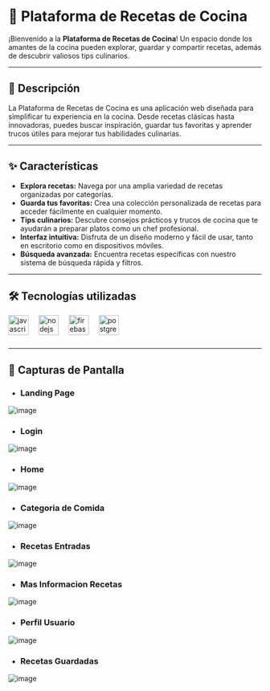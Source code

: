 # 🍴 Plataforma de Recetas de Cocina

¡Bienvenido a la **Plataforma de Recetas de Cocina**! Un espacio donde los amantes de la cocina pueden explorar, guardar y compartir recetas, además de descubrir valiosos tips culinarios.

---

## 🌟 Descripción

La Plataforma de Recetas de Cocina es una aplicación web diseñada para simplificar tu experiencia en la cocina. Desde recetas clásicas hasta innovadoras, puedes buscar inspiración, guardar tus favoritas y aprender trucos útiles para mejorar tus habilidades culinarias.

---

## ✨ Características

- **Explora recetas:** Navega por una amplia variedad de recetas organizadas por categorías.  
- **Guarda tus favoritas:** Crea una colección personalizada de recetas para acceder fácilmente en cualquier momento.  
- **Tips culinarios:** Descubre consejos prácticos y trucos de cocina que te ayudarán a preparar platos como un chef profesional.  
- **Interfaz intuitiva:** Disfruta de un diseño moderno y fácil de usar, tanto en escritorio como en dispositivos móviles.  
- **Búsqueda avanzada:** Encuentra recetas específicas con nuestro sistema de búsqueda rápida y filtros.  

---

## 🛠️ Tecnologías utilizadas


<div align="left">
  <img src="https://cdn.jsdelivr.net/gh/devicons/devicon/icons/javascript/javascript-original.svg" height="40" alt="javascript logo"  />
  <img width="12" />
  <img src="https://cdn.jsdelivr.net/gh/devicons/devicon/icons/nodejs/nodejs-original.svg" height="40" alt="nodejs logo"  />
  <img width="12" />
  <img src="https://cdn.jsdelivr.net/gh/devicons/devicon/icons/firebase/firebase-plain.svg" height="40" alt="firebase logo"  />
  <img width="12" />
  <img src="https://cdn.jsdelivr.net/gh/devicons/devicon/icons/postgresql/postgresql-original.svg" height="40" alt="postgresql logo"  />
</div>

###

---

## 🤖 Capturas de Pantalla


- <h3>Landing Page</h3>

![image](https://github.com/user-attachments/assets/e394016d-e187-41b7-8cd3-46376bb77f0b)

- <h3>Login</h3>

![image](https://github.com/user-attachments/assets/999b1179-9e0a-4668-90fa-eb88d594edf1)

- <h3>Home</h3>

![image](https://github.com/user-attachments/assets/1fa99f9c-d132-4c06-b10a-3e2109bc9563)

- <h3>Categoria de Comida</h3>

![image](https://github.com/user-attachments/assets/911ca882-88b6-4eef-b619-3f7a213170ee)

- <h3>Recetas Entradas</h3>

![image](https://github.com/user-attachments/assets/aa09fd8e-f555-40df-a71c-eaca4c2581a6)


- <h3> Mas Informacion Recetas </h3>

![image](https://github.com/user-attachments/assets/efe0e4c2-2ea0-4ae6-a1b7-986b63116cd4)

- <h3>Perfil Usuario</h3>

![image](https://github.com/user-attachments/assets/fbe9a8ae-50a8-4e0e-8c08-aaa7c5b285a8)


- <h3>Recetas Guardadas</h3>

![image](https://github.com/user-attachments/assets/71853cab-d9d8-4545-b2e5-39cf669a7492)






